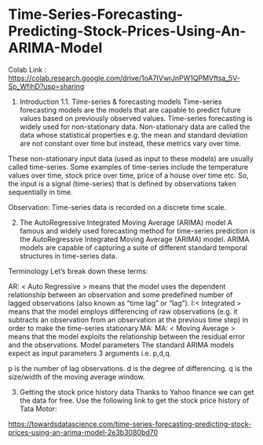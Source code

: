 # Time-Series-Forecasting-Predicting-Stock-Prices-Using-An-ARIMA-Model


Colab Link : https://colab.research.google.com/drive/1oA7IVwrJnPW1QPMVftsa_5V-Sp_WfihD?usp=sharing

1. Introduction
1.1. Time-series & forecasting models
Time-series forecasting models are the models that are capable to predict future values based on previously observed values. Time-series forecasting is widely used for non-stationary data. Non-stationary data are called the data whose statistical properties e.g. the mean and standard deviation are not constant over time but instead, these metrics vary over time.

These non-stationary input data (used as input to these models) are usually called time-series. Some examples of time-series include the temperature values over time, stock price over time, price of a house over time etc. So, the input is a signal (time-series) that is defined by observations taken sequentially in time.

Observation: Time-series data is recorded on a discrete time scale.

2. The AutoRegressive Integrated Moving Average (ARIMA) model
A famous and widely used forecasting method for time-series prediction is the AutoRegressive Integrated Moving Average (ARIMA) model. ARIMA models are capable of capturing a suite of different standard temporal structures in time-series data.

Terminology
Let’s break down these terms:

AR: < Auto Regressive > means that the model uses the dependent relationship between an observation and some predefined number of lagged observations (also known as “time lag” or “lag”).
I:< Integrated > means that the model employs differencing of raw observations (e.g. it subtracts an observation from an observation at the previous time step) in order to make the time-series stationary.MA:
MA: < Moving Average > means that the model exploits the relationship between the residual error and the observations.
Model parameters
The standard ARIMA models expect as input parameters 3 arguments i.e. p,d,q.

p is the number of lag observations.
d is the degree of differencing.
q is the size/width of the moving average window.

3. Getting the stock price history data
Thanks to Yahoo finance we can get the data for free. Use the following link to get the stock price history of Tata Motor: 

https://towardsdatascience.com/time-series-forecasting-predicting-stock-prices-using-an-arima-model-2e3b3080bd70
